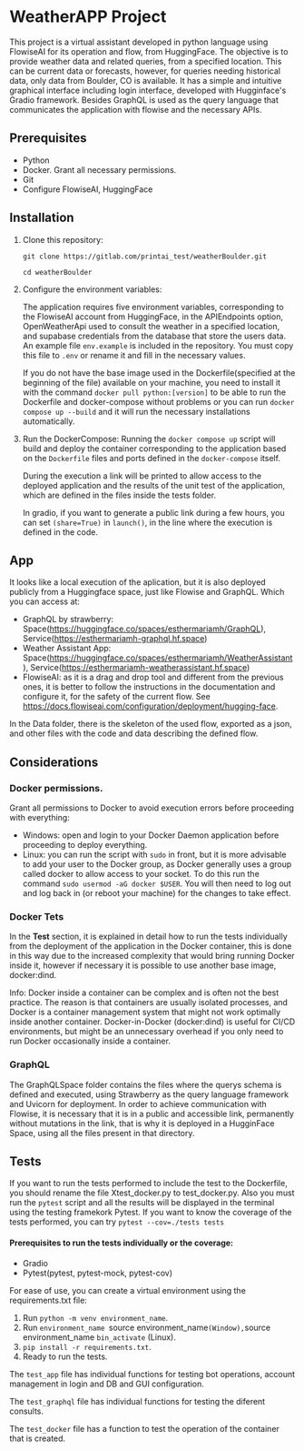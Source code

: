 # WeatherAPP Project

This project is a virtual assistant developed in python language using FlowiseAI for its operation and flow, from HuggingFace. The objective is to provide weather data and related queries, from a specified location. This can be current data or forecasts, however, for queries needing historical data, only data from Boulder, CO is available.
It has a simple and intuitive graphical interface including login interface, developed with Hugginface's Gradio framework. Besides GraphQL is used as the query language that communicates the application with flowise and the necessary APIs.

## Prerequisites

- Python
- Docker. Grant all necessary permissions.
- Git
- Configure FlowiseAI, HuggingFace

## Installation

1. Clone this repository:

   `git clone https://gitlab.com/printai_test/weatherBoulder.git`

   `cd weatherBoulder`

2. Configure the environment variables:

   The application requires five environment variables, corresponding to the FlowiseAI account from HuggingFace, in the APIEndpoints option, OpenWeatherApi used to consult the weather in a specified location, and supabase credentials from the database that store the users data. An example file `env.example` is included in the repository. You must copy this file to `.env` or rename it and fill in the necessary values.
   
   If you do not have the base image used in the Dockerfile(specified at the beginning of the file) available on your machine, you need to install it with the command `docker pull python:[version]` to be able to run the Dockerfile and docker-compose without problems or you can run `docker compose up --build` and it will run the necessary installations automatically.

3. Run the DockerCompose:
   Running the `docker compose up` script will build and deploy the container corresponding to the application based on the `Dockerfile` files and ports defined in the `docker-compose` itself.

   During the execution a link will be printed to allow access to the deployed application and the results of the unit test of the application, which are defined in the files inside the tests folder.

   In gradio, if you want to generate a public link during a few hours, you can set `(share=True)` in `launch()`, in the line where the execution is defined in the code.

## App
   It looks like a local execution of the aplication, but it is also deployed publicly from a Huggingface space, just like Flowise and GraphQL. Which you can access at:
   - GraphQL by strawberry: Space(https://huggingface.co/spaces/esthermariamh/GraphQL), Service(https://esthermariamh-graphql.hf.space)
   - Weather Assistant App: Space(https://huggingface.co/spaces/esthermariamh/WeatherAssistant), Service(https://esthermariamh-weatherassistant.hf.space)
   - FlowiseAI: as it is a drag and drop tool and different from the previous ones, it is better to follow the instructions in the documentation and configure it, for the safety of the current flow. See https://docs.flowiseai.com/configuration/deployment/hugging-face.
   
   In the Data folder, there is the skeleton of the used flow, exported as a json, and other files with the code and data describing the defined flow.

## Considerations
   ### Docker permissions.
   Grant all permissions to Docker to avoid execution errors before proceeding with everything:
   
   - Windows: open and login to your Docker Daemon application before proceeding to deploy everything. 
   - Linux: you can run the script with `sudo` in front, but it is more advisable to add your user to the Docker group, as Docker generally uses a group called docker to allow access to your socket. To do this run the command `sudo usermod -aG docker $USER`. You will then need to log out and log back in (or reboot your machine) for the changes to take effect.

   ### Docker Tets
   In the **Test** section, it is explained in detail how to run the tests individually from the deployment of the application in the Docker container, this is done in this way due to the increased complexity that would bring running Docker inside it, however if necessary it is possible to use another base image, docker:dind.

   Info: Docker inside a container can be complex and is often not the best practice. The reason is that containers are usually isolated processes, and Docker is a container management system that might not work optimally inside another container. Docker-in-Docker (docker:dind) is useful for CI/CD environments, but might be an unnecessary overhead if you only need to run Docker occasionally inside a container.

   ### GraphQL
   The GraphQLSpace folder contains the files where the querys schema is defined and executed, using Strawberry as the query language framework and Uvicorn for deployment. In order to achieve communication with Flowise, it is necessary that it is in a public and accessible link, permanently without mutations in the link, that is why it is deployed in a HugginFace Space, using all the files present in that directory.

## Tests
   
   If you want to run the tests performed to include the test to the Dockerfile, you should rename the file Xtest_docker.py to test_docker.py. Also you must run the `pytest` script and all the results will be displayed in the terminal using the testing framekork Pytest.
   If you want to know the coverage of the tests performed, you can try `pytest --cov=./tests tests` 

   #### Prerequisites to run the tests individually or the coverage:

   - Gradio
   - Pytest(pytest, pytest-mock, pytest-cov)

   For ease of use, you can create a virtual environment using the requirements.txt file:
   1. Run `python -m venv environment_name`.
   2. Run `environment_name `source environment_name` (Window), `source environment_name `bin_activate` (Linux).
   3. `pip install -r requirements.txt`.
   4. Ready to run the tests.
   
   The `test_app` file has individual functions for testing bot operations, account management in login and DB and GUI configuration.

   The `test_graphql` file has individual functions for testing the diferent consults.

   The `test_docker` file has a function to test the operation of the container that is created.

